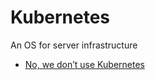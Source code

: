 Kubernetes
==========

An OS for server infrastructure

* [No, we don’t use Kubernetes](https://ably.com/blog/no-we-dont-use-kubernetes)


